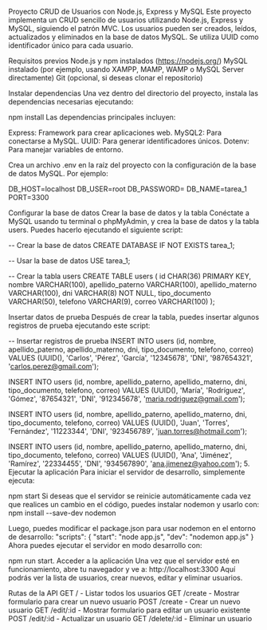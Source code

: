 Proyecto CRUD de Usuarios con Node.js, Express y MySQL
Este proyecto implementa un CRUD sencillo de usuarios utilizando Node.js, Express y MySQL, siguiendo el patrón MVC. Los usuarios pueden ser creados, leídos, actualizados y eliminados en la base de datos MySQL. Se utiliza UUID como identificador único para cada usuario.

Requisitos previos
Node.js y npm instalados (https://nodejs.org/)
MySQL instalado (por ejemplo, usando XAMPP, MAMP, WAMP o MySQL Server directamente)
Git (opcional, si deseas clonar el repositorio)

Instalar dependencias
Una vez dentro del directorio del proyecto, instala las dependencias necesarias ejecutando:

npm install
Las dependencias principales incluyen:

Express: Framework para crear aplicaciones web.
MySQL2: Para conectarse a MySQL.
UUID: Para generar identificadores únicos.
Dotenv: Para manejar variables de entorno. 

Crea un archivo .env en la raíz del proyecto con la configuración de la base de datos MySQL. Por ejemplo:

DB_HOST=localhost
DB_USER=root
DB_PASSWORD=
DB_NAME=tarea_1
PORT=3300 

Configurar la base de datos
Crear la base de datos y la tabla
Conéctate a MySQL usando tu terminal o phpMyAdmin, y crea la base de datos y la tabla users. Puedes hacerlo ejecutando el siguiente script:

-- Crear la base de datos
CREATE DATABASE IF NOT EXISTS tarea_1;

-- Usar la base de datos
USE tarea_1;

-- Crear la tabla users
CREATE TABLE users (
id CHAR(36) PRIMARY KEY,
nombre VARCHAR(100),
apellido_paterno VARCHAR(100),
apellido_materno VARCHAR(100),
dni VARCHAR(8) NOT NULL,
tipo_documento VARCHAR(50),
telefono VARCHAR(9),
correo VARCHAR(100)
);

Insertar datos de prueba
Después de crear la tabla, puedes insertar algunos registros de prueba ejecutando este script:

-- Insertar registros de prueba
INSERT INTO users (id, nombre, apellido_paterno, apellido_materno, dni, tipo_documento, telefono, correo)
VALUES (UUID(), 'Carlos', 'Pérez', 'García', '12345678', 'DNI', '987654321', 'carlos.perez@gmail.com');

INSERT INTO users (id, nombre, apellido_paterno, apellido_materno, dni, tipo_documento, telefono, correo)
VALUES (UUID(), 'María', 'Rodríguez', 'Gómez', '87654321', 'DNI', '912345678', 'maria.rodriguez@gmail.com');

INSERT INTO users (id, nombre, apellido_paterno, apellido_materno, dni, tipo_documento, telefono, correo)
VALUES (UUID(), 'Juan', 'Torres', 'Fernández', '11223344', 'DNI', '923456789', 'juan.torres@hotmail.com');

INSERT INTO users (id, nombre, apellido_paterno, apellido_materno, dni, tipo_documento, telefono, correo)
VALUES (UUID(), 'Ana', 'Jiménez', 'Ramírez', '22334455', 'DNI', '934567890', 'ana.jimenez@yahoo.com'); 5. Ejecutar la aplicación
Para iniciar el servidor de desarrollo, simplemente ejecuta:

npm start
Si deseas que el servidor se reinicie automáticamente cada vez que realices un cambio en el código, puedes instalar nodemon y usarlo con: npm install --save-dev nodemon

Luego, puedes modificar el package.json para usar nodemon en el entorno de desarrollo:
"scripts": {
"start": "node app.js",
"dev": "nodemon app.js"
}
Ahora puedes ejecutar el servidor en modo desarrollo con:

npm run start. Acceder a la aplicación
Una vez que el servidor esté en funcionamiento, abre tu navegador y ve a:
http://localhost:3300
Aquí podrás ver la lista de usuarios, crear nuevos, editar y eliminar usuarios.

Rutas de la API
GET / - Listar todos los usuarios
GET /create - Mostrar formulario para crear un nuevo usuario
POST /create - Crear un nuevo usuario
GET /edit/:id - Mostrar formulario para editar un usuario existente
POST /edit/:id - Actualizar un usuario
GET /delete/:id - Eliminar un usuario